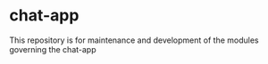 # chat-app
This repository is for maintenance and development of the modules governing the chat-app
